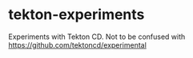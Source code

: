# tekton-experiments
Experiments with Tekton CD. Not to be confused with https://github.com/tektoncd/experimental
